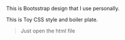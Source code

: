 This is Bootsstrap design that I use personally.

This is Toy CSS style and boiler plate.

>Just open the html file